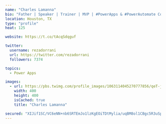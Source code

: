 ```yaml
---
name: "Charles Lamanna"
bio: "Father | Speaker | Trainer | MVP | #PowerApps & #PowerAutomate Community Super User | YouTuber Right-pointing triangle http://youtube.com/c/rezadorrani | Learn - Share - Clockwise rightwards and leftwards open circle arrows"
location: Houston, TX
type: "profile"
heat: 125

website: https://t.co/tAcqSdqguf

twitter:
  username: rezadorrani
  url: https://twitter.com/rezadorrani
  followers: 7374

topics:
  - Power Apps

images:
  - url: https://pbs.twimg.com/profile_images/1063114045270777856/qeT-jpWr_400x400.jpg
    width: 400
    height: 400
    isCached: true
    title: "Charles Lamanna"

secured: "XIJif1SC/VC6eNN+nb6SRTEmJo1lzKgEOiTDtMylia/uqBM8ol1CBgc5R3uSpW6JqVcGCpCJSwS9CVMeGcUHMzaHI+dRrjIDmPcLI+m5Y6TcIWUWrm1rr/Tdi4rhP1O+6ajioiEUmlVSOh8jIfNuhgYHMSERSCDYhhpMBNjd5DiIVHubw47sNDoPuJyz0BXYrG5GaRHPH1i61tN0Fs0Bno6QuNc36HsVNM7dpI4oyhxTI6+HL8z2DzxDH8GYfFjUQhYDlIyyRXeWLEoIaXc+/biZxvHxOe5tjJv1ms9P+EqQn+sBUlmwqi7Fav7ECMKZxpen2atFzpwzIBZrGPMlJkF15j6mC+7UfvByFRIc1QDyKODpJyIHx2gXddyi0xr23VDuP0Oa2AKv3a2fJoY7hX252DoljJUMeeNDYuuiUyQ=;hdiihTYlFdfhSLtra/HoTQ=="
---
```


